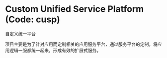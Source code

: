 # Custom Unified Service Platform (Code: cusp) 
自定义统一平台

项目主要是为了针对应用而定制相关的应用服务平台，通过服务平台的定制，将应用逻辑一服都统一起来，形成有效的扩展式服务。
